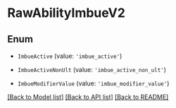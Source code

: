 # RawAbilityImbueV2


## Enum

* `ImbueActive` (value: `'imbue_active'`)

* `ImbueActiveNonUlt` (value: `'imbue_active_non_ult'`)

* `ImbueModifierValue` (value: `'imbue_modifier_value'`)

[[Back to Model list]](../README.md#documentation-for-models) [[Back to API list]](../README.md#documentation-for-api-endpoints) [[Back to README]](../README.md)

